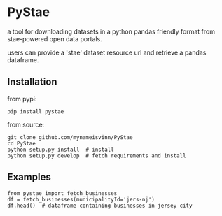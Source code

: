 # PyStae

a tool for downloading datasets in a python pandas friendly format from stae-powered open data portals.

users can provide a 'stae' dataset resource url and retrieve a pandas dataframe.

## Installation
from pypi:	
```
pip install pystae
```

from source:
``` 
git clone github.com/mynameisvinn/PyStae
cd PyStae
python setup.py install  # install
python setup.py develop  # fetch requirements and install
```

## Examples
```
from pystae import fetch_businesses
df = fetch_businesses(municipalityId='jers-nj')
df.head()  # dataframe containing businesses in jersey city
```